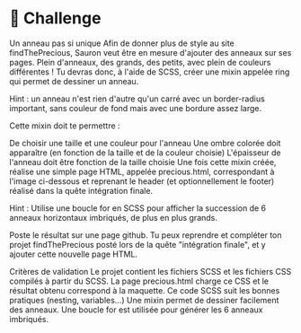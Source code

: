 # 💪 Challenge
Un anneau pas si unique
Afin de donner plus de style au site findThePrecious, Sauron veut être en mesure d'ajouter des anneaux sur ses pages.
Plein d'anneaux, des grands, des petits, avec plein de couleurs différentes !
Tu devras donc, à l'aide de SCSS, créer une mixin appelée ring qui permet de dessiner un anneau.

Hint : un anneau n'est rien d'autre qu'un carré avec un border-radius important, sans couleur de fond mais avec une bordure assez large.

Cette mixin doit te permettre :

De choisir une taille et une couleur pour l'anneau
Une ombre colorée doit apparaître (en fonction de la taille et de la couleur choisie)
L'épaisseur de l'anneau doit être fonction de la taille choisie
Une fois cette mixin créée, réalise une simple page HTML, appelée precious.html, correspondant à l'image ci-dessous et reprenant le header (et optionnellement le footer) réalisé dans la quête intégration finale.

Hint : Utilise une boucle for en SCSS pour afficher la succession de 6 anneaux horizontaux imbriqués, de plus en plus grands.

Poste le résultat sur une page github. Tu peux reprendre et compléter ton projet findThePrecious posté lors de la quête "intégration finale", et y ajouter cette nouvelle page HTML.

Critères de validation
Le projet contient les fichiers SCSS et les fichiers CSS compilés à partir du SCSS.
La page precious.html charge ce CSS et le résultat obtenu correspond à la maquette.
Ce code SCSS suit les bonnes pratiques (nesting, variables...)
Une mixin permet de dessiner facilement des anneaux.
Une boucle for est utilisée pour générer les 6 anneaux imbriqués.
